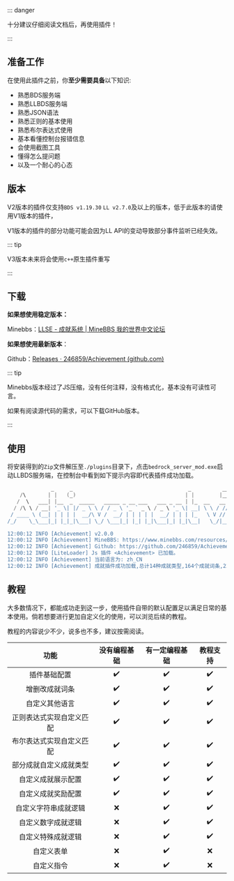 ::: danger

十分建议仔细阅读文档后，再使用插件！

:::

## 准备工作



在使用此插件之前，你**至少需要具备**以下知识:

- 熟悉BDS服务端
- 熟悉LLBDS服务端
- 熟悉JSON语法
- 熟悉正则的基本使用
- 熟悉布尔表达式使用
- 基本看懂控制台报错信息
- 会使用截图工具
- 懂得怎么提问题
- 以及一个耐心的心态



## 版本

V2版本的插件仅支持`BDS v1.19.30` `LL v2.7.0`及以上的版本，低于此版本的请使用V1版本的插件，

V1版本的插件的部分功能可能会因为LL API的变动导致部分事件监听已经失效。

::: tip

V3版本未来将会使用`c++`原生插件重写

:::



## 下载

**如果想使用稳定版本：**

Minebbs：[LLSE - 成就系统 | MineBBS 我的世界中文论坛](https://www.minebbs.com/resources/3434/)

**如果想使用最新版本**：

Github：[Releases · 246859/Achievement (github.com)](https://github.com/246859/Achievement/releases)

::: tip

Minebbs版本经过了JS压缩，没有任何注释，没有格式化，基本没有可读性可言。

如果有阅读源代码的需求，可以下载GitHub版本。

:::



## 使用

将安装得到的`Zip`文件解压至`./plugins`目录下，点击`bedrock_server_mod.exe`启动LLBDS服务端，在控制台中看到如下提示内容即代表插件成功加载。

```powershell
              _     _                                     _          ___    ___   ___
    /\       | |   (_)                                   | |        |__ \  / _ \ / _ \
   /  \   ___| |__  _  _____   _____ _ __ ___   ___ _ __ | |_  __   __ ) || | | | | | |
  / /\ \ / __| '_ \| |/ _ \ \ / / _ \ '_ ` _ \ / _ \ '_ \| __| \ \ / // / | | | | | | |
 / ____ \ (__| | | | |  __/\ V /  __/ | | | | |  __/ | | | |_   \ V // /_ | |_| | |_| |
/_/    \_\___|_| |_|_|\___| \_/ \___|_| |_| |_|\___|_| |_|\__|   \_/|____(_)___(_)___/

12:00:12 INFO [Achievement] v2.0.0
12:00:12 INFO [Achievement] MineBBS: https://www.minebbs.com/resources/3434/
12:00:12 INFO [Achievement] Github: https://github.com/246859/Achievement
12:00:12 INFO [LiteLoader] Js 插件 <Achievement> 已加载。
12:00:12 INFO [Achievement] 当前语言为: zh_CN
12:00:12 INFO [Achievement] 成就插件成功加载,总计14种成就类型,164个成就词条,22个事件监听。
```



## 教程

大多数情况下，都能成功走到这一步，使用插件自带的默认配置足以满足日常的基本使用。倘若想要进行更加自定义化的使用，可以浏览后续的教程。

教程的内容说少不少，说多也不多，建议按需阅读。

|           功能           | 没有编程基础 | 有一定编程基础 | 教程支持 |
| :----------------------: | :----------: | :------------: | :------: |
|       插件基础配置       |      ✔️       |       ✔️        |    ✔️     |
|      增删改成就词条      |      ✔️       |       ✔️        |    ✔️     |
|      自定义其他语言      |      ✔️       |       ✔️        |    ✔️     |
| 正则表达式实现自定义匹配 |      ✔️       |       ✔️        |    ✔️     |
| 布尔表达式实现自定义匹配 |      ✔️       |       ✔️        |    ✔️     |
|  部分成就自定义成就类型  |      ✔️       |       ✔️        |    ✔️     |
|    自定义成就展示配置    |      ✔️       |       ✔️        |    ✔️     |
|    自定义成就奖励配置    |      ✔️       |       ✔️        |    ✔️     |
|   自定义字符串成就逻辑   |     :x:      |       ✔️        |    ✔️     |
|    自定义数字成就逻辑    |     :x:      |       ✔️        |    ✔️     |
|    自定义特殊成就逻辑    |     :x:      |       ✔️        |    ✔️     |
|        自定义表单        |     :x:      |       ✔️        |   :x:    |
|        自定义指令        |     :x:      |       ✔️        |   :x:    |
